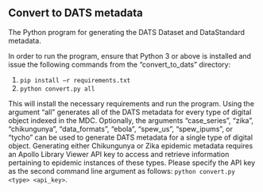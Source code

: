 ## Convert to DATS metadata
The Python program for generating the DATS Dataset and DataStandard metadata.

In order to run the program, ensure that Python 3 or above is installed and issue the following commands from the “convert_to_dats” directory:
1.	`pip install –r requirements.txt`
2.	`python convert.py all`

This will install the necessary requirements and run the program. Using the argument “all” generates all of the DATS metadata for every type of digital object indexed in the MDC. Optionally, the arguments “case_series”, “zika”, “chikungunya”, “data_formats”, “ebola”, “spew_us”, “spew_ipums”, or “tycho” can be used to generate DATS metadata for a single type of digital object. Generating either Chikungunya or Zika epidemic metadata requires an Apollo Library Viewer API key to access and retrieve information pertaining to epidemic instances of these types. Please specify the API key as the second command line argument as follows: `python convert.py <type> <api_key>`.
